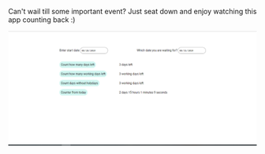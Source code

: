 Can't wail till some important event? Just seat down and enjoy watching this app counting back :)

<div align="center">
    <img alt="screenshot" src="/screenshots/screen.PNG" width="900px"</img> 
</div>
